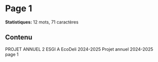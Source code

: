 # Page 1

**Statistiques:** 12 mots, 71 caractères

## Contenu

PROJET ANNUEL 2 ESGI A EcoDeli 2024-2025 Projet annuel 2024-2025 page 1